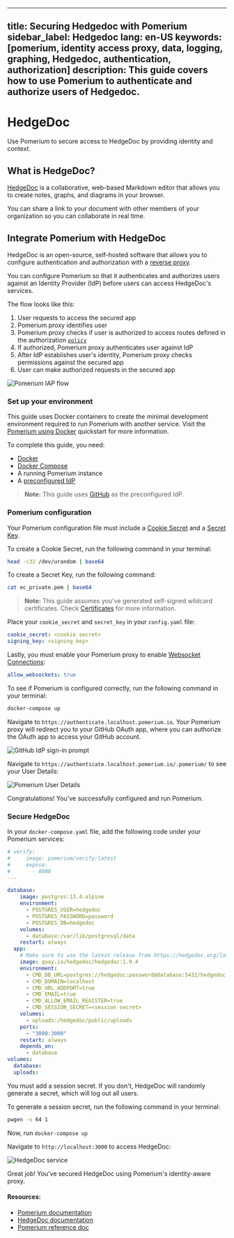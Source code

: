 
---
title: Securing Hedgedoc with Pomerium
sidebar_label: Hedgedoc
lang: en-US
keywords: [pomerium, identity access proxy, data, logging, graphing, Hedgedoc, authentication, authorization]
description: This guide covers how to use Pomerium to authenticate and authorize users of Hedgedoc.
---

# HedgeDoc

 Use Pomerium to secure access to HedgeDoc by providing identity and context. 

 ## What is HedgeDoc?

[HedgeDoc](https://hedgedoc.org/) is a collaborative, web-based Markdown editor that allows you to create notes, graphs, and diagrams in your browser. 

You can share a link to your document with other members of your organization so you can collaborate in real time.

 ## Integrate Pomerium with HedgeDoc
 
 HedgeDoc is an open-source, self-hosted software that allows you to configure authentication and authorization with a [reverse proxy](https://docs.hedgedoc.org/guides/reverse-proxy/). 
 
 You can configure Pomerium so that it authenticates and authorizes users against an Identity Provider (IdP) before users can access HedgeDoc's services.

The flow looks like this: 

1. User requests to access the secured app
2. Pomerium proxy identifies user
3. Pomerium proxy checks if user is authorized to access routes defined in the authorization [`policy`](https://www.pomerium.com/docs/reference/routes/policy)
4. If authorized, Pomerium proxy authenticates user against IdP
5. After IdP establishes user's identity, Pomerium proxy checks permissions against the secured app
6. User can make authorized requests in the secured app

![Pomerium IAP flow](img/pom-auth-flow.png)

### Set up your environment
This guide uses Docker containers to create the minimal development environment required to run Pomerium with another service. Visit the [Pomerium using Docker](https://www.pomerium.com/docs/install/quickstart) quickstart for more information.

To complete this guide, you need: 
- [Docker](https://www.docker.com/)
- [Docker Compose](https://docs.docker.com/compose/install/)
- A running Pomerium instance
- A [preconfigured IdP](https://www.pomerium.com/docs/identity-providers)

> **Note:** This guide uses [GitHub](https://www.pomerium.com/docs/identity-providers/github) as the preconfigured IdP.

### Pomerium configuration

Your Pomerium configuration file must include a [Cookie Secret](https://www.pomerium.com/docs/reference/cookie-secret) and a [Secret Key](https://www.pomerium.com/docs/reference/signing-key). 

To create a Cookie Secret, run the following command in your terminal: 
```bash
head -c32 /dev/urandom | base64
```

To create a Secret Key, run the following command: 
```bash
cat ec_private.pem | base64
```

>**Note:** This guide assumes you've generated self-signed wildcard certificates. Check [Certificates](https://www.pomerium.com/docs/topics/certificates#self-signed-wildcard-certificate) for more information.

Place your `cookie_secret` and `secret_key` in your `config.yaml` file: 

```yaml
cookie_secret: <cookie secret>
signing_key: <signing key>
```

Lastly, you must enable your Pomerium proxy to enable [Websocket Connections](https://www.pomerium.com/docs/reference/routes/websocket-connections):

```yaml
allow_websockets: true
```

To see if Pomerium is configured correctly, run the following command in your terminal: 

```bash
docker-compose up
```

Navigate to `https://authenticate.localhost.pomerium.io`. Your Pomerium proxy will redirect you to your GitHub OAuth app, where you can authorize the OAuth app to access your GitHub account.

![GitHub IdP sign-in prompt](img/sign-in-gh.png)

Navigate to `https://authenticate.localhost.pomerium.io/.pomerium/` to see your User Details:

![Pomerium User Details](img/user-details.png)

Congratulations! You've successfully configured and run Pomerium.

### Secure HedgeDoc

In your `docker-compose.yaml` file, add the following code under your Pomerium services: 

```yaml
# verify:
#     image: pomerium/verify:latest
#     expose:
#       - 8000
---

database:
    image: postgres:13.4-alpine
    environment:
      - POSTGRES_USER=hedgedoc
      - POSTGRES_PASSWORD=password
      - POSTGRES_DB=hedgedoc
    volumes:
      - database:/var/lib/postgresql/data
    restart: always
  app:
    # Make sure to use the latest release from https://hedgedoc.org/latest-release
    image: quay.io/hedgedoc/hedgedoc:1.9.4
    environment:
      - CMD_DB_URL=postgres://hedgedoc:password@database:5432/hedgedoc
      - CMD_DOMAIN=localhost
      - CMD_URL_ADDPORT=true
      - CMD_EMAIL=true
      - CMD_ALLOW_EMAIL_REGISTER=true
      - CMD_SESSION_SECRET=<session secret>
    volumes:
      - uploads:/hedgedoc/public/uploads
    ports:
      - "3000:3000"
    restart: always
    depends_on:
      - database
volumes:
  database:
  uploads:
```
You must add a session secret. If you don't, HedgeDoc will randomly generate a secret, which will log out all users. 

To generate a session secret, run the following command in your terminal: 

```bash
pwgen -s 64 1
```

Now, run `docker-compose up`

Navigate to `http://localhost:3000` to access HedgeDoc:

![HedgeDoc service](../img/hedgedoc.png)

Great job! You've secured HedgeDoc using Pomerium's identity-aware proxy. 

#### Resources:
- [Pomerium documentation](https://www.pomerium.com/docs)
- [HedgeDoc documentation](https://docs.hedgedoc.org/)
- [Pomerium reference doc](https://www.pomerium.com/docs/reference)